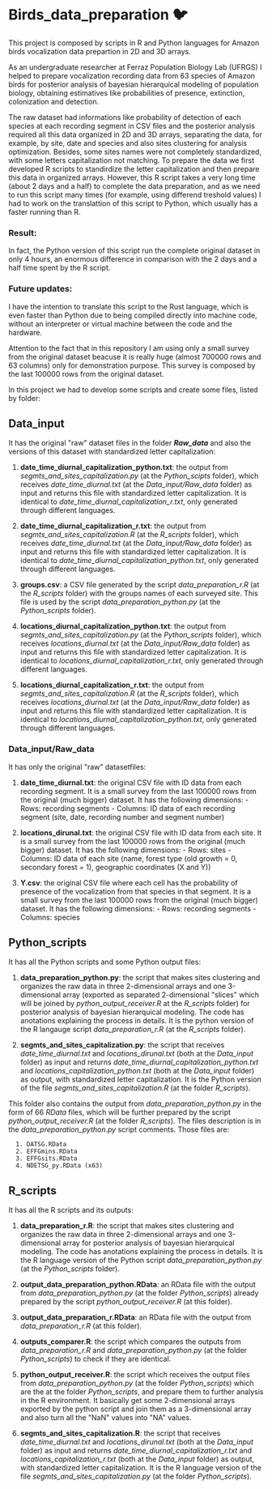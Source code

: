 # Birds_data_preparation 🐦
This project is composed by scripts in R and Python languages for Amazon birds vocalization data prepartion in 2D and 3D arrays.

As an undergraduate researcher at Ferraz Population Biology Lab (UFRGS) I helped to prepare vocalization recording data from 63 species of Amazon birds for posterior analysis of bayesian hierarquical modeling of population biology, obtaining estimatives like probabilities of presence, extinction, colonization and detection.

The raw dataset had informations like probability of detection of each species at each recording segment in CSV files and the posterior analysis required all this data organized in 2D and 3D arrays, separating the data, for example, by site, date and species and also sites clustering for analysis optimization.  Besides, some sites names were not completely standardized, with some letters capitalization not matching. To prepare the data we first developed R scripts to standirdize the letter capitalization and then prepare this data in organized arrays. However, this R script takes a very long time (about 2 days and a half) to complete the data preparation, and as we need to run this script many times (for example, using differend treshold values) I had to work on the translattion of this script to Python, which usually has a faster running than R.

### Result:
In fact, the Python version of this script run the complete original dataset in only 4 hours, an enormous difference in comparison with the 2 days and a half time spent by the R script.

### Future updates:
I have the intention to translate this script to the Rust language, which is even faster than Python due to being compiled directly into machine code, without an interpreter or virtual machine between the code and the hardware.

Attention to the fact that in this repository I am using only a small survey from the original dataset beacuse it is really huge (almost 700000 rows and 63 columns) only for demonstration purpose. This survey is composed by the last 100000 rows from the original dataset.

In this project we had to develop some scripts and create some files, listed by folder:

## Data_input
It has the original "raw" dataset files in the folder ***Raw_data*** and also the versions of this dataset with standardized letter capitalization:

1. **date_time_diurnal_capitalization_python.txt**: the output from *segmts_and_sites_capitalization.py* (at the *Python_scipts* folder), which receives *date_time_diurnal.txt* (at the *Data_input/Raw_data* folder) as input and returns this file with standardized letter capitalization. It is identical to *date_time_diurnal_capitalization_r.txt*, only generated through different languages.

2.  **date_time_diurnal_capitalization_r.txt**: the output from *segmts_and_sites_capitalization.R* (at the *R_scripts* folder), which receives *date_time_diurnal.txt* (at the *Data_input/Raw_data* folder) as input and returns this file with standardized letter capitalization. It is identical to *date_time_diurnal_capitalization_python.txt*, only generated through different languages.

3.  **groups.csv**: a CSV file generated by the script *data_preparation_r.R* (at the *R_scripts* folder) with the groups names of each surveyed site. This file is used by the script *data_preparation_python.py* (at the *Python_scripts* folder).

4. **locations_diurnal_capitalization_python.txt**: the output from *segmts_and_sites_capitalization.py* (at the *Python_scripts* folder), which receives *locations_diurnal.txt* (at the *Data_input/Raw_data* folder) as input and returns this file with standardized letter capitalization. It is identical to *locations_diurnal_capitalization_r.txt*, only generated through different languages.

5.  **locations_diurnal_capitalization_r.txt**: the output from *segmts_and_sites_capitalization.R* (at the *R_scripts* folder), which receives *locations_diurnal.txt* (at the *Data_input/Raw_data* folder) as input and returns this file with standardized letter capitalization. It is identical to *locations_diurnal_capitalization_python.txt*, only generated through different languages.

### Data_input/Raw_data
It has only the original "raw" datasetfiles:

1. **date_time_diurnal.txt**: the original CSV file with ID data from each recording segment. It is a small survey from the last 100000 rows from the original (much bigger) dataset. It has the following dimensions:
            - Rows: recording segments
            - Columns: ID data of each recording segment (site, date, recording number and segment number)
            
2.  **locations_dirunal.txt**: the original CSV file with ID data from each site. It is a small survey from the last 100000 rows from the original (much bigger) dataset. It has the following dimensions:
           - Rows: sites
           - Columns: ID data of each site (name, forest type (old growth = 0, secondary forest = 1), geographic coordinates (X and Y))

3. **Y.csv**: the original CSV file where each cell has the probability of presence of the vocalization from that species in that segment. It is a small survey from the last 100000 rows from the original (much bigger) dataset. It has the following dimensions:
           - Rows: recording segments
           - Columns: species

## Python_scripts
It has all the Python scripts and some Python output files:

1. **data_preparation_python.py**: the script that makes sites clustering and organizes the raw data in three 2-dimensional arrays and one 3-dimensional array (exported as separated 2-dimensional "slices" which will be joined by *python_output_receiver.R* at the *R_scripts* folder) for posterior analysis of bayesian hierarquical modeling. The code has anotations explaining the process in details. It is the python version of the R langauge script *data_preparation_r.R* (at the *R_scripts* folder).

2. **segmts_and_sites_capitalization.py**: the script that receives *date_time_diurnal.txt* and *locations_dirunal.txt* (both at the *Data_input* folder) as input and returns *date_time_diurnal_capitalization_python.txt* and *locations_capitalization_python.txt* (both at the *Data_input* folder) as output, with standardized letter capitalization. It is the Python version of the file *segmts_and_sites_capitalization.R* (at the folder *R_scripts*).

This folder also contains the output from *data_preparation_python.py* in the form of 66 *RData* files, which will be further prepared by the script *python_output_receiver.R* (at the folder *R_scripts*). The files description is in the *data_preparation_python.py* script comments. Those files are:

      1. DATSG.RData
      2. EFFGmins.RData
      3. EFFGsits.RData
      4. NDETSG_py.RData (x63)

## R_scripts
It has all the R scripts and its outputs:

1. **data_preparation_r.R**: the script that makes sites clustering and organizes the raw data in three 2-dimensional arrays and one 3-dimensional array for posterior analysis of bayesian hierarquical modeling. The code has anotations explaining the process in details. It is the R language version of the Python script *data_preparation_python.py* (at the *Python_scripts* folder).

2. **output_data_preparation_python.RData**: an RData file with the output from *data_preparation_python.py* (at the folder *Python_scripts*) already prepared by the script *python_output_receiver.R* (at this folder).

3. **output_data_preparation_r.RData**: an RData file with the output from *data_preparation_r.R* (at this folder).

4. **outputs_comparer.R**: the script which compares the outputs from *data_preparation_r.R* and *data_preparation_python.py* (at the folder *Python_scripts*) to check if they are identical.

5. **python_output_receiver.R**: the script which receives the output files from *data_preparation_python.py* (at the folder *Python_scripts*) which are the at the folder *Python_scripts*, and prepare them to further analysis in the R environment. It basically get some 2-dimensional arrays exported by the python script and join them as a 3-dimensional array and also turn all the "NaN" values into "NA" values.

6. **segmts_and_sites_capitalization.R**: the script that receives *date_time_diurnal.txt* and *locations_dirunal.txt* (both at the *Data_input* folder) as input and returns *date_time_diurnal_capitalization_r.txt* and *locations_capitalization_r.txt* (both at the *Data_input* folder) as output, with standardized letter capitalization. It is the R language version of the file *segmts_and_sites_capitalization.py* (at the folder *Python_scripts*).


